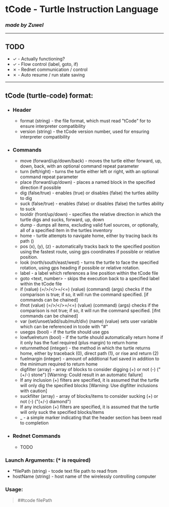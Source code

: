 # **tCode - Turtle Instruction Language**
### *made by Zuwel*

---

## TODO
- &check; - Actually functioning?
- &check; - Flow control (label, goto, if)
- &cross; - Rednet communication / control
- &cross; - Auto resume / run state saving

---

## tCode (turtle-code) format:
- ### Header
    - format (string) - the file format, which must read "tCode" for to ensure interpreter compatibility
    - version (string) - the tCode version number, used for ensuring interpreter compatibility

- ### Commands
    - move (forward/up/down/back) <number> - moves the turtle either forward, up, down, back, with an optional command repeat parameter
    - turn (left/right) <number> - turns the turtle either left or right, with an optional command repeat parameter
    - place (forward/up/down) <text> - places a named block in the specified direction if possible
    - dig (false/true) - enables (true) or disables (false) the turtles ability to dig
    - suck (false/true) - enables (false) or disables (false) the turtles ability to suck
    - tooldir (front/up/down) - specifies the relative direction in which the turtle digs and sucks, forward, up, down
    - dump <text> - dumps all items, excluding valid fuel sources, or optionally, all of a specified item in the turtles inventory
    - home - turtle attempts to navigate home, either by tracing back its path ()
    - pos (x), (y), (z) - automatically tracks back to the specified position using the fastest route, using gps coordinates if possible or relative position.
    - look (north/south/east/west) - turns the turtle to face the specified rotation, using gps heading if possible or relative rotation.
    - label <text> - a label which references a line position within the tCode file
    - goto <text, number> - skips the execution back to a specified label within the tCode file
    - if (value) (=/>/</>=/<=) (value) (command) (args) checks if the comparison is true; if so, it will run the command specified. [if commands can be chained]
    - ifnot (value) (=/>/</>=/<=) (value) (command) (args) checks if the comparison is not true; if so, it will run the command specified. [ifnt commands can be chained]
    - var (set/unset/add/sub/mult/div) (name) (value) sets user variable which can be referenced in tcode with "#<name>"
    - usegps (bool) - if the turtle should use gps
    - lowfuelreturn (bool) - if the turtle should automatically return home if it only has the fuel required (plus margin) to return home
    - returnmethod (integer) - the method in which the turtle returns home, either by traceback (0), direct path (1), or rise and return (2)
    - fuelmargin (integer) - amount of additional fuel saved in addition to the minimum required to return home
    - digfilter (array) - array of blocks to consider digging (+) or not (-) ("(+/-) stone") [Warning: Could result in an automatic failure]
    -   If any inclusion (+) filters are specified, it is assumed that the turtle will only dig the specified blocks [Warning: Use digfilter inclusions with caution]
    - suckfilter (array) - array of blocks/items to consider sucking (+) or not (-) ("(+/-) diamond")
    -   If any inclusion (+) filters are specified, it is assumed that the turtle will only suck the specified blocks/items
    - _ - a simple marker indicating that the header section has been read to completion
- ### Rednet Commands
    - TODO

### Launch Arguments: (* is required)
- *filePath (string) - tcode text file path to read from
- hostName (string) - host name of the wirelessly controlling computer

### Usage:
> ##tcode filePath <filePath>